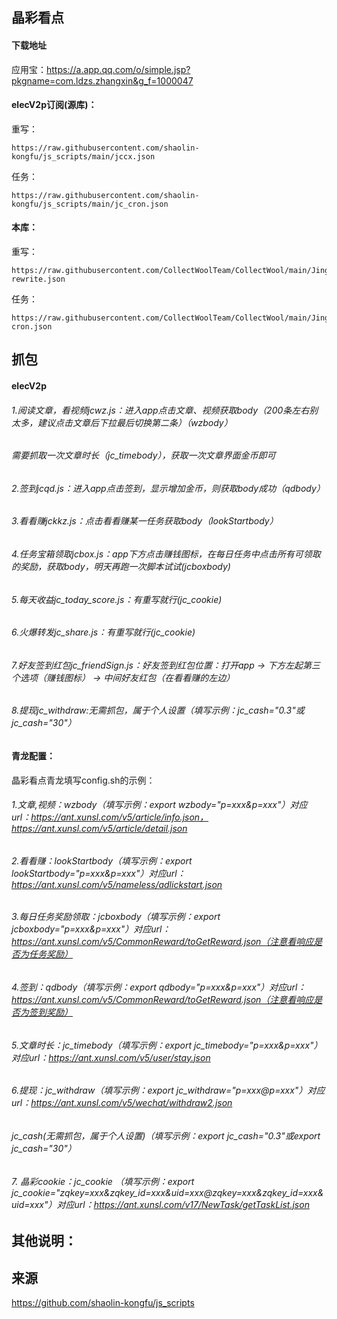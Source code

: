 ## 晶彩看点
#### 下载地址
应用宝：https://a.app.qq.com/o/simple.jsp?pkgname=com.ldzs.zhangxin&g_f=1000047

#### elecV2p订阅(源库)：

重写：
```
https://raw.githubusercontent.com/shaolin-kongfu/js_scripts/main/jccx.json
```
任务：
```
https://raw.githubusercontent.com/shaolin-kongfu/js_scripts/main/jc_cron.json
```

#### 本库：
重写：
```
https://raw.githubusercontent.com/CollectWoolTeam/CollectWool/main/JingCaiKanDian/jckd-rewrite.json
```
任务：
```
https://raw.githubusercontent.com/CollectWoolTeam/CollectWool/main/JingCaiKanDian/jckd-cron.json
```

## 抓包
#### elecV2p
###### 1.阅读文章，看视频jcwz.js：进入app点击文章、视频获取body（200条左右别太多，建议点击文章后下拉最后切换第二条）（wzbody）
######   需要抓取一次文章时长（jc_timebody），获取一次文章界面金币即可
###### 2.签到jcqd.js：进入app点击签到，显示增加金币，则获取body成功（qdbody）
###### 3.看看赚jckkz.js：点击看看赚某一任务获取body（lookStartbody）
###### 4.任务宝箱领取jcbox.js：app下方点击赚钱图标，在每日任务中点击所有可领取的奖励，获取body，明天再跑一次脚本试试(jcboxbody)
###### 5.每天收益jc_today_score.js：有重写就行(jc_cookie)
###### 6.火爆转发jc_share.js：有重写就行(jc_cookie)
###### 7.好友签到红包jc_friendSign.js：好友签到红包位置：打开app → 下方左起第三个选项（赚钱图标） → 中间好友红包（在看看赚的左边）
###### 8.提现jc_withdraw:无需抓包，属于个人设置（填写示例：jc_cash="0.3"或jc_cash="30"）

#### 青龙配置：
晶彩看点青龙填写config.sh的示例：
###### 1.文章,视频：wzbody（填写示例：export wzbody="p=xxx&p=xxx"）对应url：https://ant.xunsl.com/v5/article/info.json，https://ant.xunsl.com/v5/article/detail.json
###### 2.看看赚：lookStartbody（填写示例：export lookStartbody="p=xxx&p=xxx"）对应url：https://ant.xunsl.com/v5/nameless/adlickstart.json
###### 3.每日任务奖励领取：jcboxbody（填写示例：export jcboxbody="p=xxx&p=xxx"）对应url：https://ant.xunsl.com/v5/CommonReward/toGetReward.json（注意看响应是否为任务奖励）
###### 4.签到：qdbody（填写示例：export qdbody="p=xxx&p=xxx"）对应url：https://ant.xunsl.com/v5/CommonReward/toGetReward.json（注意看响应是否为签到奖励）
###### 5.文章时长：jc_timebody（填写示例：export jc_timebody="p=xxx&p=xxx"）对应url：https://ant.xunsl.com/v5/user/stay.json
###### 6.提现：jc_withdraw（填写示例：export jc_withdraw="p=xxx@p=xxx"）对应url：https://ant.xunsl.com/v5/wechat/withdraw2.json
######   jc_cash(无需抓包，属于个人设置)（填写示例：export jc_cash="0.3"或export jc_cash="30"）
###### 7. 晶彩cookie：jc_cookie （填写示例：export jc_cookie="zqkey=xxx&zqkey_id=xxx&uid=xxx@zqkey=xxx&zqkey_id=xxx&uid=xxx"）对应url：https://ant.xunsl.com/v17/NewTask/getTaskList.json

## 其他说明：
 

## 来源
https://github.com/shaolin-kongfu/js_scripts
